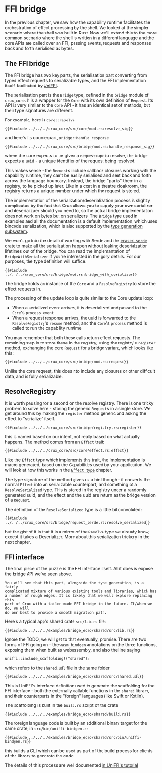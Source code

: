 # FFI bridge

In the previous chapter, we saw how the capability runtime facilitates the orchestration of effect processing by the shell. We looked at the simpler scenario where the shell was built in Rust. Now we'll extend this to the more common scenario where the shell is written in a different language and the core APIs are called over an FFI, passing events, requests and responses back and forth serialised as bytes.

## The FFI bridge

The FFI bridge has two key parts, the serialisation part converting from typed effect requests to serializable types, and the FFI implementation itself, facilitated by [UniFFI](https://github.com/mozilla/uniffi-rs).

The serialisation part is the `Bridge` type, defined in the `bridge` module of `crux_core`. It is a wrapper for the `Core` with its own definition of `Request`. Its API is very similar to the `Core` API - it has an identical set of methods, but their type signatures are different.

For example, here is `Core::resolve`

```rust,no_run,noplayground
{{#include ../../../crux_core/src/core/mod.rs:resolve_sig}}
```

and here's its counterpart, `Bridge::handle_response`

```rust,no_run,noplayground
{{#include ../../../crux_core/src/bridge/mod.rs:handle_response_sig}}
```

where the core expects to be given a `Request<Op>` to resolve, the bridge expects a `uuid` - a unique identifier of the request being resolved.

This makes sense - the `Request`s include callback closures working with the capability runtime, they can't be easily serialised and sent back and forth across the language boundary. Instead, the bridge "parks" them in a registry, to be picked up later. Like in a coat in a theatre cloakroom, the registry returns a unique number under which the request is stored.

The implementation of the serialization/deserialization process is slightly complicated by the fact that Crux allows you to supply your own serializer and deserializaer should you need to, so the actual bridge implementation does not work on bytes but on serializers. The `Bridge` type used in examples and all the documentation is a default implementation, which uses bincode serialization, which is also supported by the [type generation subsystem](./typegen.md).

We won't go into the detail of working with Serde and the [`erased_serde`](https://docs.rs/erased-serde/) crate to make all the serialization happen without leaking deserialzation lifetimes out of the bridge. You can read the implemantation of `BridgeWithSerializer` if you're interested in the gory details. For our purposes, the type definition will suffice.

```rust,no_run,noplayground
{{#include ../../../crux_core/src/bridge/mod.rs:bridge_with_serializer}}
```

The bridge holds an instance of the `Core` and a `ResolveRegistry` to store the effect requests in.

The processing of the update loop is quite similar to the Core update loop:

- When a serialized event arrives, it is deserialized and passed to the `Core`'s `process_event`
- When a request response arrives, the uuid is forwarded to the `ResolveRegistry`'s `resume` method, and the `Core`'s `process` method is called to run the capability runtime

You may remember that both these calls return effect requests. The remaining step is to store these in the registry, using the registry's `register` method, exchanging the core `Request` for a bridge variant, which looks like this:

```rust,no_run,noplayground
{{#include ../../../crux_core/src/bridge/mod.rs:request}}
```

Unlike the core request, this does nto include any closures or other difficult data, and is fully serializable.

## ResolveRegistry

It is worth pausing for a second on the resolve registry. There is one tricky problem to solve here - storing the generic `Request`s in a single store. We get around this by making the `register` method generic and asking the effect to "serialize" itself.

```rust,no_run,noplayground
{{#include ../../../crux_core/src/bridge/registry.rs:register}}
```

this is named based on our intent, not really based on what actually happens. The method comes from an `Effect` trait:

```rust,no_run,noplayground
{{#include ../../../crux_core/src/core/effect.rs:effect}}
```

Like the `Effect` type which implements this trait, the implementation is macro generated, based on the Capabilities used by your application. We will look at how this works in the [`Effect type`](./effect.md) chapter.

The type signature of the method gives us a hint though - it converts the normal `Effect` into an serializable counterpart, and something of a `ResolveSerialized` type. This is stored in the registry under a randomly generated uuid, and the effect and the uuid are return as the bridge version of a `Request`.

The definition of the `ResolveSerialized` type is a little bit convoluted:

```rust,no_run,noplayground
{{#include ../../../crux_core/src/bridge/request_serde.rs:resolve_serialized}}
```

but the gist of it is that it is a mirror of the `Resolve` type we already know, except it takes a Deserializer. More about this serialization trickery in the next chapter.

## FFI interface

The final piece of the puzzle is the FFI interface itself. All it does is expose the bridge API we've seen above.

```admonish note
You will see that this part, alongside the type generation, is a fairly
complicated mixture of various existing tools and libraries, which has
a number of rough edges. It is likely that we will explore replacing this
part of Crux with a tailor made FFI bridge in the future. If/when we do, we will
do our best to provide a smooth migration path.
```

Here's a typical app's shared crate `src/lib.rs` file:

```rust,no_run,noplayground
{{#include ../../../examples/bridge_echo/shared/src/lib.rs}}
```

Ignore the TODO, we will get to that eventually, promise. There are two forms of FFI going on - the `wasm_bindgen` annotations on the three functions, exposing them when built as webassembly, and also the line saying

```rust,no_run,noplayground
uniffi::include_scaffolding!("shared");
```

which refers to the `shared.udl` file in the same folder

```
{{#include ../../../examples/bridge_echo/shared/src/shared.udl}}
```

This is UniFFI's interface definition used to generate the scaffolding for the FFI interface - both the externally callable functions in the `shared` library, and their counterparts in the "foreign" languages (like Swift or Kotlin).

The scaffolding is built in the `build.rs` script of the crate

```rust,no_run,noplayground
{{#include ../../../examples/bridge_echo/shared/build.rs}}
```

The foreign language code is built by an additional binary target for the same crate, in `src/bin/uniffi-bindgen.rs`

```rust,no_run,noplayground
{{#include ../../../examples/bridge_echo/shared/src/bin/uniffi-bindgen.rs}}
```

this builds a CLI which can be used as part of the build process for clients of the library to generate the code.

The details of this process are well documented [in UniFFI's tutorial](https://mozilla.github.io/uniffi-rs/Getting_started.html)
